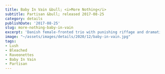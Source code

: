 ```yaml
---
title: Baby In Vain &bull; <i>More Nothing</i>
subtitle: Partisan &bull; released 2017-08-25
category: details
publishDate: '2017-08-25'
slug: more-nothing-baby-in-vain
excerpt: 'Danish female-fronted trio with punishing riffage and dramatic vocals '
image: "~/assets/images/details/2020/12/baby-in-vain.jpg"
tags:
- Lush
- Bleached
- Raveonettes
- Baby In Vain
- Partisan
---
```


